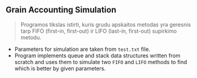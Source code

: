 ## Grain Accounting Simulation

> Programos tikslas istirti, kuris grudu apskaitos metodas yra geresnis tarp FIFO (first-in, first-out) ir LIFO (last-in, first-out) supirkimo metodu.

- Parameters for simulation are taken from `test.txt` file.
- Program implements queue and stack data structures written from scratch and uses them to simulate two `FIFO` and `LIFO` methods to find which is better by given parameters.
